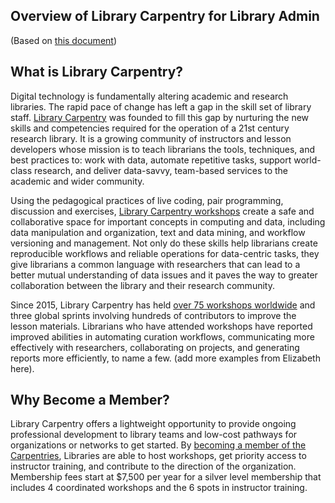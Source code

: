 ## Overview of Library Carpentry for Library Admin

(Based on [this document](https://github.com/LibraryCarpentry/governance/blob/master/proposals/lir-heanet-pager.md))

## What is Library Carpentry?
Digital technology is fundamentally altering academic and research libraries. The rapid pace of change has left a gap in the skill set of library staff. [Library Carpentry](https://librarycarpentry.org/) was founded to fill this gap by nurturing the new skills and competencies required for the operation of a 21st century research library. It is a growing community of instructors and lesson developers whose mission is to teach librarians the tools, techniques, and best practices to: work with data, automate repetitive tasks, support world-class research, and deliver data-savvy, team-based services to the academic and wider community.

Using the pedagogical practices of live coding, pair programming, discussion and exercises, [Library Carpentry workshops](https://librarycarpentry.org/lessons/) create a safe and collaborative space for important concepts in computing and data, including data manipulation and organization, text and data mining, and workflow versioning and management. Not only do these skills help librarians create reproducible workflows and reliable operations for data-centric tasks, they give librarians a common language with researchers that can lead to a better mutual understanding of data issues and it paves the way to greater collaboration between the library and their research community.

Since 2015, Library Carpentry has held [over 75 workshops worldwide](https://librarycarpentry.org/past_workshops/) and three global sprints involving hundreds of contributors to improve the lesson materials. Librarians who have attended workshops have reported improved abilities in automating curation workflows, communicating more effectively with researchers, collaborating on projects, and generating reports more efficiently, to name a few. (add more examples from Elizabeth here). 

## Why Become a Member?
Library Carpentry offers a lightweight opportunity to provide ongoing professional development to library teams and low-cost pathways for organizations or networks to get started. By [becoming a member of the Carpentries](https://carpentries.org/membership/), Libraries are able to host workshops, get priority access to instructor training, and contribute to the direction of the organization. Membership fees start at $7,500 per year for a silver level membership that includes 4 coordinated workshops and the 6 spots in instructor training.
